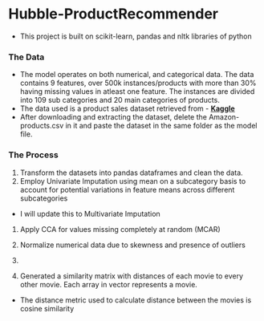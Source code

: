 # Hubble-ProductRecommender
- This project is built on scikit-learn, pandas and nltk libraries of python
### The Data
- The model operates on both numerical, and categorical data. The data contains 9 features, over 500k instances/products with more than 30% having missing values in atleast one feature. The instances are divided into 109 sub categories and 20 main categories of products. 
- The data used is a product sales dataset retrieved from - **[Kaggle](https://www.kaggle.com/datasets/lokeshparab/amazon-products-dataset)**   
- After downloading and extracting the dataset, delete the Amazon-products.csv in it and paste the dataset in the same folder as the model file. 

### The Process
1. Transform the datasets into pandas dataframes and clean the data.
1. Employ Univariate Imputation using mean on a subcategory basis to account for potential variations in feature means across different subcategories
  * I will update this to Multivariate Imputation
1. Apply CCA for values missing completely at random (MCAR)
1. Normalize numerical data due to skewness and presence of outliers
1.  


1.  Generated a similarity matrix with distances of each movie to every other movie. Each array in vector represents a movie.
  - The distance metric used to calculate distance between the movies is cosine similarity
